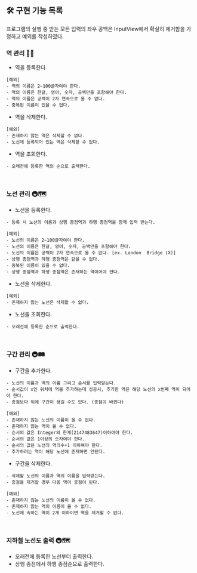 ## 🛠 구현 기능 목록
프로그램의 실행 중 받는 모든 입력의 좌우 공백은 InputView에서 확실히 제거함을 가정하고 예외를 작성하였다.
<br>

### 역 관리 🚉🏬
- 역을 등록한다.
```
[예외]
- 역의 이름은 2~100글자여야 한다.
- 역의 이름은 한글, 영어, 숫자, 공백만을 포함해야 한다.
- 역의 이름은 공백이 2자 연속으로 올 수 없다.
- 중복된 이름이 있을 수 없다.
```
- 역을 삭제한다.
```
[예외]
- 존재하지 않는 역은 삭제할 수 없다.
- 노선에 등록되어 있는 역은 삭제할 수 없다.
```
- 역을 조회한다.
```
- 오래전에 등록한 역의 순으로 출력한다.
```
<br>

### 노선 관리 🚇🗺
- 노선을 등록한다.
```
- 등록 시 노선의 이름과 상행 종점역과 하행 종점역을 함께 입력 받는다.

[예외]
- 노선의 이름은 2~100글자여야 한다.
- 노선의 이름은 한글, 영어, 숫자, 공백만을 포함해야 한다.
- 노선의 이름은 공백이 2자 연속으로 올 수 없다. [ex. London  Bridge (X)]
- 상행 종점역과 하행 종점역은 같을 수 없다.
- 중복된 이름이 있을 수 없다.
- 상행 종점역과 하행 종점역은 존재하는 역이어야 한다.
```
- 노선을 삭제한다.
```
[예외]
- 존재하지 않는 노선은 삭제할 수 없다.
```
- 노선을 조회한다.
```
- 오래전에 등록한 순으로 출력한다.
```
<br>

### 구간 관리 🚇🛤
- 구간을 추가한다.
```
- 노선의 이름과 역의 이름 그리고 순서를 입력받는다.
- 순서값이 x인 위치에 역을 추가하는데 성공시, 추가한 역은 해당 노선의 x번째 역이 되어야 한다.
- 종점보다 뒤에 구간이 생길 수도 있다. (종점이 바뀐다)

[예외]
- 존재하지 않는 노선의 이름이 올 수 없다.
- 존재하지 않는 역이 올 수 없다.
- 순서의 값은 Integer의 한계(2147483647)이하여야 한다.
- 순서의 값은 1이상의 숫자여야 한다.
- 순서의 값은 노선의 역의수+1 이하여야 한다.
- 추가하려는 역이 해당 노선에 존재하면 안된다.
```
- 구간을 삭제한다.
```
- 삭제할 노선의 이름과 역의 이름을 입력받는다.
- 종점을 제거할 경우 다음 역이 종점이 된다.

[예외]
- 존재하지 않는 노선의 이름이 올 수 없다.
- 존재하지 않는 역의 이름이 올 수 없다.
- 노선에 속하는 역이 2개 이하이면 역을 제거할 수 없다.
```

<br>

### 지하철 노선도 출력 🚇🗺
- 오래전에 등록한 노선부터 출력한다.
- 상행 종점에서 하행 종점순으로 출력한다.
